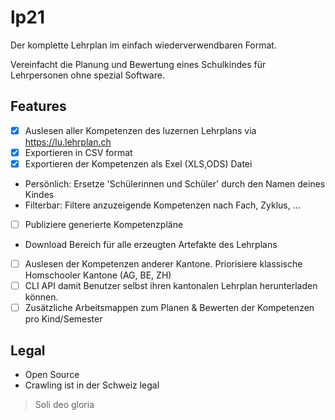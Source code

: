 # lp21

Der komplette Lehrplan im einfach wiederverwendbaren Format. 

Vereinfacht die Planung und Bewertung eines Schulkindes für Lehrpersonen ohne spezial Software.

## Features
- [x] Auslesen aller Kompetenzen des luzernen Lehrplans via https://lu.lehrplan.ch
- [x] Exportieren in CSV format
- [x] Exportieren der Kompetenzen als Exel (XLS,ODS) Datei
 * Persönlich: Ersetze 'Schülerinnen und Schüler' durch den Namen deines Kindes
 * Filterbar: Filtere anzuzeigende Kompetenzen nach Fach, Zyklus, ...
- [ ] Publiziere generierte Kompetenzpläne
 * Download Bereich für alle erzeugten Artefakte des Lehrplans
- [ ] Auslesen der Kompetenzen anderer Kantone. Priorisiere klassische Homschooler Kantone (AG, BE, ZH)
- [ ] CLI API damit Benutzer selbst ihren kantonalen Lehrplan herunterladen können.
- [ ] Zusätzliche Arbeitsmappen zum Planen & Bewerten der Kompetenzen pro Kind/Semester

## Legal
- Open Source
- Crawling ist in der Schweiz legal

> Soli deo gloria